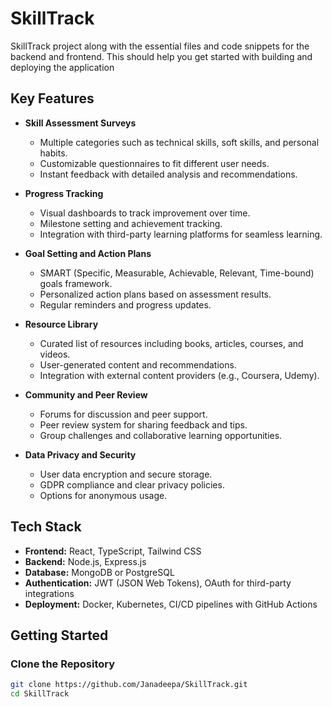 # SkillTrack
SkillTrack project along with the essential files and code snippets for the backend and frontend. This should help you get started with building and deploying the application

## Key Features

- **Skill Assessment Surveys**
  - Multiple categories such as technical skills, soft skills, and personal habits.
  - Customizable questionnaires to fit different user needs.
  - Instant feedback with detailed analysis and recommendations.
  
- **Progress Tracking**
  - Visual dashboards to track improvement over time.
  - Milestone setting and achievement tracking.
  - Integration with third-party learning platforms for seamless learning.
  
- **Goal Setting and Action Plans**
  - SMART (Specific, Measurable, Achievable, Relevant, Time-bound) goals framework.
  - Personalized action plans based on assessment results.
  - Regular reminders and progress updates.
  
- **Resource Library**
  - Curated list of resources including books, articles, courses, and videos.
  - User-generated content and recommendations.
  - Integration with external content providers (e.g., Coursera, Udemy).
  
- **Community and Peer Review**
  - Forums for discussion and peer support.
  - Peer review system for sharing feedback and tips.
  - Group challenges and collaborative learning opportunities.

- **Data Privacy and Security**
  - User data encryption and secure storage.
  - GDPR compliance and clear privacy policies.
  - Options for anonymous usage.

## Tech Stack

- **Frontend:** React, TypeScript, Tailwind CSS
- **Backend:** Node.js, Express.js
- **Database:** MongoDB or PostgreSQL
- **Authentication:** JWT (JSON Web Tokens), OAuth for third-party integrations
- **Deployment:** Docker, Kubernetes, CI/CD pipelines with GitHub Actions

## Getting Started

### Clone the Repository
```sh
git clone https://github.com/Janadeepa/SkillTrack.git
cd SkillTrack
